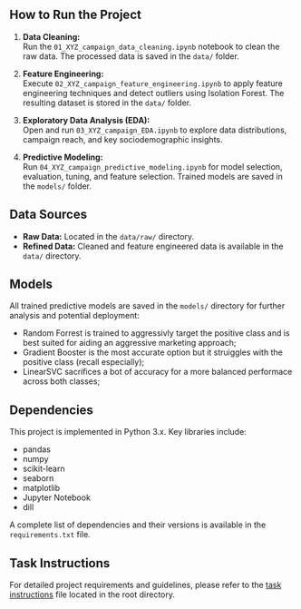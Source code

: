 
## How to Run the Project

1. **Data Cleaning:**  
   Run the `01_XYZ_campaign_data_cleaning.ipynb` notebook to clean the raw data. The processed data is saved in the `data/` folder.

2. **Feature Engineering:**  
   Execute `02_XYZ_campaign_feature_engineering.ipynb` to apply feature engineering techniques and detect outliers using Isolation Forest. The resulting dataset is stored in the `data/` folder.

3. **Exploratory Data Analysis (EDA):**  
   Open and run `03_XYZ_campaign_EDA.ipynb` to explore data distributions, campaign reach, and key sociodemographic insights.

4. **Predictive Modeling:**  
   Run `04_XYZ_campaign_predictive_modeling.ipynb` for model selection, evaluation, tuning, and feature selection. Trained models are saved in the `models/` folder.

## Data Sources

- **Raw Data:** Located in the `data/raw/` directory.
- **Refined Data:** Cleaned and feature engineered data is available in the `data/` directory.

## Models

All trained predictive models are saved in the `models/` directory for further analysis and potential deployment:
- Random Forrest is trained to aggressivly target the positive class and is best suited for aiding an aggressive marketing approach;
- Gradient Booster is the most accurate option but it struiggles with the positive class (recall especially);
- LinearSVC sacrifices a bot of accuracy for a more balanced performace across both classes;

## Dependencies

This project is implemented in Python 3.x. Key libraries include:
- pandas
- numpy
- scikit-learn
- seaborn
- matplotlib
- Jupyter Notebook
- dill

A complete list of dependencies and their versions is available in the `requirements.txt` file.

## Task Instructions

For detailed project requirements and guidelines, please refer to the [task instructions](<Senior Role Task.docx>) file located in the root directory.